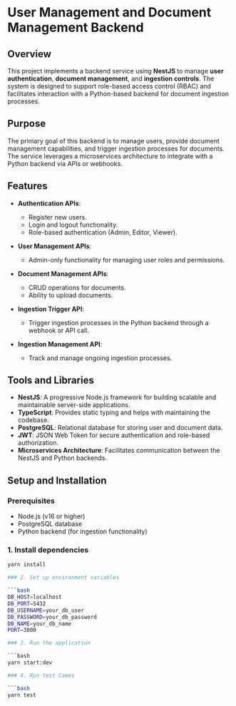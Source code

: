 # User Management and Document Management Backend

## Overview

This project implements a backend service using **NestJS** to manage **user authentication**, **document management**, and **ingestion controls**. The system is designed to support role-based access control (RBAC) and facilitates interaction with a Python-based backend for document ingestion processes.

## Purpose

The primary goal of this backend is to manage users, provide document management capabilities, and trigger ingestion processes for documents. The service leverages a microservices architecture to integrate with a Python backend via APIs or webhooks.

## Features

- **Authentication APIs**: 
  - Register new users.
  - Login and logout functionality.
  - Role-based authentication (Admin, Editor, Viewer).
  
- **User Management APIs**:
  - Admin-only functionality for managing user roles and permissions.

- **Document Management APIs**:
  - CRUD operations for documents.
  - Ability to upload documents.

- **Ingestion Trigger API**:
  - Trigger ingestion processes in the Python backend through a webhook or API call.

- **Ingestion Management API**:
  - Track and manage ongoing ingestion processes.

## Tools and Libraries

- **NestJS**: A progressive Node.js framework for building scalable and maintainable server-side applications.
- **TypeScript**: Provides static typing and helps with maintaining the codebase.
- **PostgreSQL**: Relational database for storing user and document data.
- **JWT**: JSON Web Token for secure authentication and role-based authorization.
- **Microservices Architecture**: Facilitates communication between the NestJS and Python backends.

## Setup and Installation

### Prerequisites

- Node.js (v16 or higher)
- PostgreSQL database
- Python backend (for ingestion functionality)

### 1. Install dependencies

```bash
yarn install

### 2. Set up environment variables

```bash
DB_HOST=localhost
DB_PORT=5432
DB_USERNAME=your_db_user
DB_PASSWORD=your_db_password
DB_NAME=your_db_name
PORT=3000

### 3. Run the application

```bash
yarn start:dev

### 4. Run test Caees

```bash
yarn test





